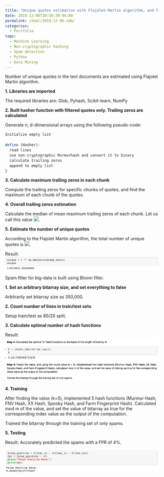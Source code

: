 ```yaml
---
title: "Unique quotes estimation with Flajolet-Martin algorithm, and filtering spams with Bloom Filter"
date: 2019-12-06T10:59:30-04:00
permalink: /dsml/2019-12-06-adm/
categories:
  - Portfolio
tags:
  - Machine Learning
  - Non-cryptographic hashing
  - Spam detection
  - Python
  - Data Mining
---
```

Number of unique quotes in the text documents are estimated using Flajolet Martin algorithm.

**1. Libraries are imported**

The required libraries are: Glob, Pyhash, Scikit-learn, NumPy

**2. Built hasher function with filtered quotes only. Trailing zeros are calculated**

Generate n, d-dimensional arrays using the following pseudo-code:

```javascript
Initialize empty list

define (Hasher):
  read lines
  use non-cryptographic Murmurhash and convert it to binary
  calculate trailing zeros
  append to empty list
}
```

**3. Calculate maximum trailing zeros in each chunk**

Compute the trailing zeros for specific chunks of quotes, and find the maximum of each chunk of the quotes.

**4. Overall trailing zeros estimation**

Calculate the median of mean maximum trailing zeros of each chunk. Let us call this value <img src="https://latex.codecogs.com/gif.latex?'M'"/>.

**5. Estimate the number of unique quotes**

According to the Flajolet Martin algorithm, the total number of unique quotes is <img src="https://latex.codecogs.com/gif.latex?2^{M}"/>.

Result: <img src="/assets/images/advanced-data-mining/trailing-zeros.png?raw=true"/>

Spam filter for big-data is built using Bloom filter.

**1. Set an arbitrary bitarray size, and set everything to false**

Arbitrarily set bitarray size as 350,000.

**2. Count number of lines in train/test sets**

Setup train/test as 80/20 split.

**3. Calculate optimal number of hash functions**

Result: <img src="/assets/images/advanced-data-mining/HW4.png?raw=true"/>

**4. Training**

After finding the value (k=5), implemented 5 hash functions (Murmur Hash, FNV Hash, XX Hash, Spooky Hash, and Farm Fingerprint Hash). Calculated mod m of the value, and set the value of bitarray as true for the corresponding index value as the output of the computation.

Trained the bitarray through the training set of only spams.

**5. Testing**

Result: Accurately predicted the spams with a FPR of 4%. 

<img src="/assets/images/advanced-data-mining/false-positive.png?raw=true"/>
